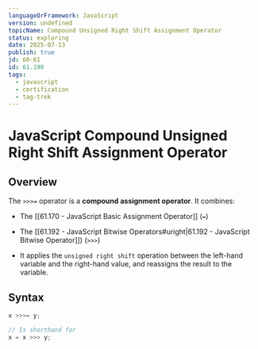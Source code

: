 ```yaml
---
languageOrFramework: JavaScript
version: undefined
topicName: Compound Unsigned Right Shift Assignment Operator
status: exploring
date: 2025-07-13
publish: true
jd: 60-61
id: 61.190
tags:
  - javascript
  - certification
  - tag-trek
---
```

# JavaScript Compound Unsigned Right Shift Assignment Operator

## Overview
The `>>>=` operator is a **compound assignment operator**. It combines:
- The [[61.170 - JavaScript Basic Assignment Operator]] (`=`)
- The [[61.192 - JavaScript Bitwise Operators#uright|61.192 - JavaScript Bitwise Operator]]) (`>>>`)

- It applies the `unsigned right shift` operation between the left-hand variable and the right-hand value, and reassigns the result to the variable.

## Syntax
```javascript
x >>>= y;

// Is shorthand for
x = x >>> y;
